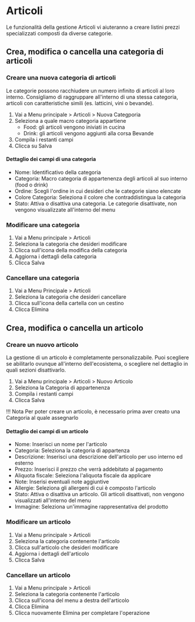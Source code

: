 # Articoli

Le funzionalità della gestione Articoli vi aiuteranno a creare listini prezzi specializzati composti da diverse categorie.

## Crea, modifica o cancella una categoria di articoli

### Creare una nuova categoria di articoli

Le categorie possono racchiudere un numero infinito di articoli al loro interno. Consigliamo di raggruppare all'interno di una stessa categoria, articoli con caratteristiche simili (es. latticini, vini o bevande).

1. Vai a Menu principale > Articoli > Nuova Categporia
2. Seleziona a quale macro categoria appartiene
   - Food: gli articoli vengono iniviati in cucina
   - Drink: gli articoli vengono aggiunti alla corsa Bevande
3. Compila i restanti campi
4. Clicca su Salva

#### Dettaglio dei campi di una categoria

- Nome: Identificativo della categoria
- Categoria: Macro categoria di appartenenza degli articoli al suo interno (food o drink)
- Ordine: Scegli l'ordine in cui desideri che le categorie siano elencate
- Colore Categoria: Seleziona il colore che contraddistingua la categoria
- Stato: Attiva o disattiva una categoria. Le categorie disattivate, non vengono visualizzate all'interno del menu

### Modificare una categoria

1. Vai a Menu principale > Articoli
2. Seleziona la categoria che desideri modificare
3. Clicca sull'icona della modifica della categoria
4. Aggiorna i dettagli della categoria
5. Clicca Salva

### Cancellare una categoria

1. Vai a Menu Principale > Articoli
2. Seleziona la categoria che desideri cancellare
3. Clicca sull'icona della cartella con un cestino
4. Clicca Elimina

## Crea, modifica o cancella un articolo

### Creare un nuovo articolo

La gestione di un articolo è completamente personalizzabile. Puoi scegliere se abilitarlo ovunque all'interno dell'ecosistema, o scegliere nel dettaglio in quali sezioni disattivarlo.

1. Vai a Menu principale > Articoli > Nuovo Articolo
2. Seleziona la Categoria di appartenenza
3. Compila i restanti campi
4. Clicca Salva

!!! Nota
      Per poter creare un articolo, è necessario prima aver creato una Categoria al quale assegnarlo

#### Dettaglio dei campi di un articolo

- Nome: Inserisci un nome per l'articolo
- Categoria: Seleziona la categoria di appartenza
- Descrizione: Inserisci una descrizione dell'articolo per uso interno ed esterno
- Prezzo: Inserisci il prezzo che verrà addebitato al pagamento
- Aliquota fiscale: Seleziona l'aliquota fiscale da applicare
- Note: Inserisi eventuali note aggiuntive
- Allergie: Seleziona gli allergeni di cui è composto l'articolo
- Stato: Attiva o disattiva un articolo. Gli articoli disattivati, non vengono visualizzati all'interno del menu
- Immagine: Seleziona un'immagine rappresentativa del prodotto

### Modificare un articolo

1. Vai a Menu principale > Articoli
2. Seleziona la categoria contenente l'articolo 
3. Clicca sull'articolo che desideri modificare
4. Aggiorna i dettagli dell'articolo
5. Clicca Salva

### Cancellare un articolo

1. Vai a Menu principale > Articoli
2. Seleziona la categoria contenente l'articolo
3. Clicca sull'icona del menu a destra dell'articolo
4. Clicca Elimina
5. Clicca nuovamente Elimina per completare l'operazione